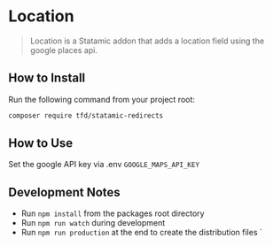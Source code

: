 # Location

> Location is a Statamic addon that adds a location field using the google places api.



## How to Install

Run the following command from your project root:

```bash
composer require tfd/statamic-redirects
```

## How to Use

Set the google API key via .env `GOOGLE_MAPS_API_KEY` 

## Development Notes
- Run `npm install` from the packages root directory
- Run `npm run watch` during development
- Run `npm run production` at the end to create the distribution files
`

